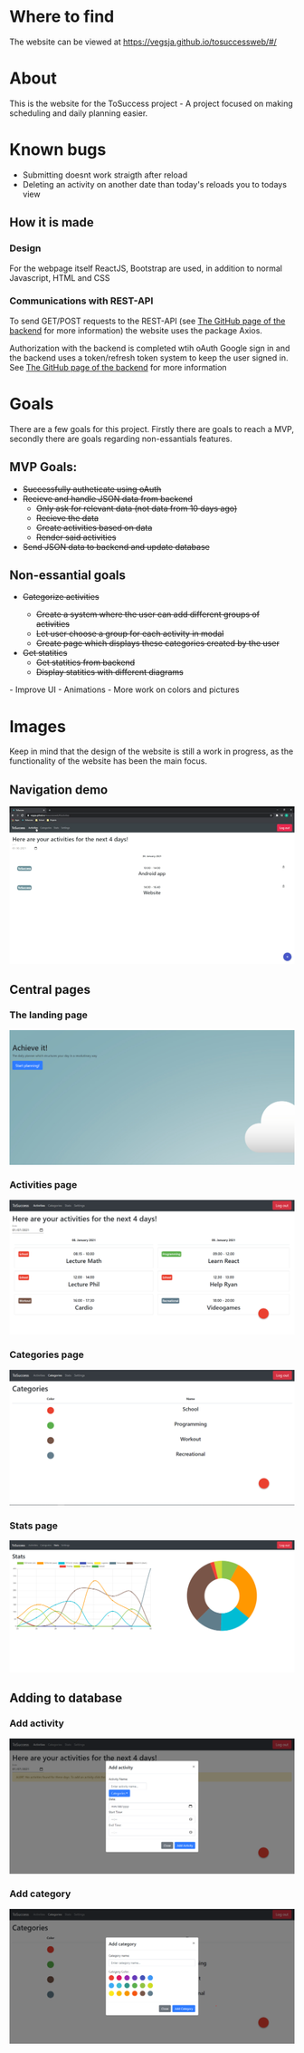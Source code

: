 # Where to find
The website can be viewed at https://vegsja.github.io/tosuccessweb/#/

# About
This is the website for the ToSuccess project - A project focused on making scheduling and daily planning easier.

# Known bugs
- Submitting doesnt work straigth after reload
- Deleting an activity on another date than today's reloads you to todays view


## How it is made
### Design
For the webpage itself ReactJS, Bootstrap are used, in addition to normal Javascript, HTML and CSS

### Communications with REST-API
To send GET/POST requests to the REST-API (see [The GitHub page of the backend](https://github.com/VegSja/ToSuccessBackend) for more information) the website uses the package Axios.

Authorization with the backend is completed wtih oAuth Google sign in and the backend uses a token/refresh token system to keep the user signed in. See [The GitHub page of the backend](https://github.com/VegSja/ToSuccessBackend) for more information

# Goals
There are a few goals for this project. Firstly there are goals to reach a MVP, secondly there are goals regarding non-essantials features.

## MVP Goals:
- <s>Successfully autheticate using oAuth</s>
- <s>Recieve and handle JSON data from backend</s>
    - <s>Only ask for relevant data (not data from 10 days ago)</s>
    - <s>Recieve the data</s>
    - <s>Create activities based on data</s>
    - <s>Render said activities</s>
- <s>Send JSON data to backend and update database</s>

## Non-essantial goals
- <s>Categorize activities
    - Create a system where the user can add different groups of activities
    - Let user choose a group for each activity in modal
    - Create page which displays these categories created by the user
- Get statitics
    - Get statitics from backend
    - Display statitics with different diagrams
</s>
- Improve UI
    - Animations
    - More work on colors and pictures

# Images
Keep in mind that the design of the website is still a work in progress, as the functionality of the website has been the main focus.

## Navigation demo
![Navigation gif](/website_imgs/navigation.gif)

## Central pages

### The landing page
![The landing page](/website_imgs/landingpage.png)

### Activities page
![Activities page](/website_imgs/homepage_filled.png)

### Categories page
![Categories page](/website_imgs/categories_filled.png)

### Stats page
![Stats page](/website_imgs/stats.png)

## Adding to database

### Add activity
![Add activity](/website_imgs/homepage_add.png)

### Add category
![Add category](/website_imgs/add_category.png)